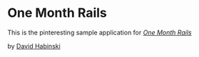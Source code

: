 # One Month Rails 

This is the pinteresting sample application for 
[*One Month Rails*](http://onemonthrails.com)

by [David Habinski](http://youtube.com)